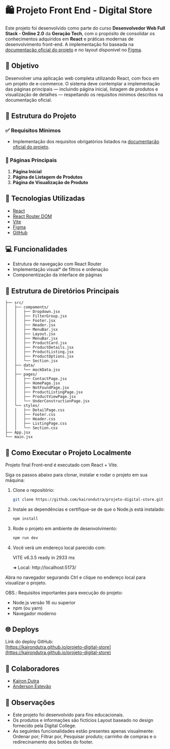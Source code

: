# 🛍️ Projeto Front End - Digital Store

Este projeto foi desenvolvido como parte do curso **Desenvolvedor Web Full Stack - Online 2.0** da **Geração Tech**, com o propósito de consolidar os conhecimentos adquiridos em **React** e práticas modernas de desenvolvimento front-end. A implementação foi baseada na [documentação oficial do projeto](https://github.com/digitalcollegebr/projeto-digital-store) e no layout disponível no [Figma](https://www.figma.com/design/cfb4F7ZXMFQmvmTn3PKI4z/DRIP-STORE---DIGITAL-COLLEGE?node-id=22-30).

## 🎯 Objetivo

Desenvolver uma aplicação web completa utilizando React, com foco em um projeto de e-commerce. O sistema deve contemplar a implementação das páginas principais — incluindo página inicial, listagem de produtos e visualização de detalhes — respeitando os requisitos mínimos descritos na documentação oficial.

## 🧱 Estrutura do Projeto

### ✅ Requisitos Mínimos
- Implementação dos requisitos obrigatórios listados na [documentação oficial do projeto](https://github.com/digitalcollegebr/projeto-digital-store).

### 📄 Páginas Principais
1. **Página Inicial**
2. **Página de Listagem de Produtos**
3. **Página de Visualização de Produto**

## 🧪 Tecnologias Utilizadas

- [React](https://reactjs.org/)
- [React Router DOM](https://reactrouter.com/)
- [Vite](https://vitejs.dev/)
- [Figma](https://figma.com/)
- [GitHub](https://github.com/)


## 💻 Funcionalidades

- Estrutura de navegação com React Router
- Implementação visual* de filtros e ordenação
- Componentização da interface de páginas


## 📂 Estrutura de Diretórios Principais
```
├── src/
│   ├── compoments/
│   │   ├── Dropdown.jsx
│   │   ├── FilterGroup.jsx
│   │   ├── Footer.jsx
│   │   ├── Header.jsx
│   │   ├── MenuBar.jsx
│   │   ├── Layout.jsx
│   │   ├── MenuBar.jsx
│   │   ├── ProductCard.jsx
│   │   ├── ProductDetails.jsx
│   │   ├── ProductListing.jsx
│   │   ├── ProductOptions.jsx
│   │   └── Section.jsx
│   ├── data/
│   │   └── mockData.jsx
│   ├── pages/
│   │   ├── ContactPage.jsx
│   │   ├── HomePage.jsx
│   │   ├── NotFoundPage.jsx
│   │   ├── ProductListingPage.jsx
│   │   ├── ProductViewPage.jsx
│   │   └── UnderConstructionPage.jsx
│   └── styles/
│   │   ├── DetailPage.css
│   │   ├── Footer.css
│   │   ├── Header.css
│   │   ├── ListingPage.css
│   │   └── Section.css
├── App.jsx
└── main.jsx
```

## 🚀 Como Executar o Projeto Localmente

Projeto final Front-end é executado com React + Vite.

Siga os passos abaixo para clonar, instalar e rodar o projeto em sua máquina:

1. Clone o repositório:
   ```bash
   git clone https://github.com/kairondutra/projeto-digital-store.git
   ```

2. Instale as dependências e certifique-se de que o Node.js está instalado:
   ```bash
   npm install
   ```

4. Rode o projeto em ambiente de desenvolvimento:
   ```bash
   npm run dev
   ```
   
5. Você verá um endereço local parecido com:

   VITE v6.3.5 ready in 2933 ms

   ➜  Local:   http://localhost:5173/

Abra no navegador segurando Ctrl e clique no endereço local para visualizar o projeto.

OBS.: Requisitos importantes para execução do projeto:

- Node.js versão 16 ou superior
- npm (ou yarn)
- Navegador moderno



## 🌐 Deploys

Link do deploy GitHub:  
[https://kairondutra.github.io/projeto-digital-store](https://kairondutra.github.io/projeto-digital-store)


## 🤝 Colaboradores

- [Kairon Dutra](https://github.com/kairondutra)
- [Anderson Estevão](https://github.com/Estevao-cm)

## 📎 Observações
- Este projeto foi desenvolvido para fins educacionais.
- Os produtos e informações são fictícios
Layout baseado no design fornecido pela Digital College.
- As seguintes funcionalidades estão presentes apenas visualmente: Ordenar por; Filtrar por, Pesquisar produto; carrinho de compras e o redirecinamento dos botões do footer.
